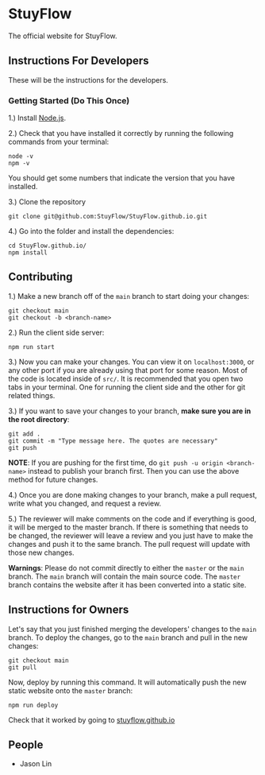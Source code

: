 # StuyFlow
The official website for StuyFlow.

## Instructions For Developers
These will be the instructions for the developers.
### Getting Started (Do This Once)
1.) Install [Node.js](https://nodejs.org/en/).

2.) Check that you have installed it correctly by running the following commands
from your terminal:
```
node -v
npm -v
```
You should get some numbers that indicate the version that you have installed.

3.) Clone the repository
```
git clone git@github.com:StuyFlow/StuyFlow.github.io.git
```
4.) Go into the folder and install the dependencies:
```
cd StuyFlow.github.io/
npm install
```
## Contributing
1.) Make a new branch off of the `main` branch to start doing your changes:
```
git checkout main
git checkout -b <branch-name>
```
2.) Run the client side server:
```
npm run start
```
3.) Now you can make your changes. You can view it on `localhost:3000`, or any other port
if you are already using that port for some reason. Most of the code is located inside of `src/`. It is recommended that you open two tabs in your terminal. One for running the client side and the other for git related things.

3.) If you want to save your changes to your branch, **make sure you are in the root directory**:
```
git add .
git commit -m "Type message here. The quotes are necessary"
git push
```
**NOTE**: If you are pushing for the first time, do `git push -u origin <branch-name>`
instead to publish your branch first. Then you can use the above method for future changes.

4.) Once you are done making changes to your branch, make a pull request,
write what you changed, and request a review.

5.) The reviewer will make comments on the code and if everything is good, it will be merged to the master branch. If there is something that needs to be changed, the reviewer will leave a review and you just
have to make the changes and push it to the same branch. The pull request will update with those new changes.

**Warnings**: Please do not commit directly to either the `master` or the `main` branch.
The `main` branch will contain the main source code. The `master` branch contains the
website after it has been converted into a static site.

## Instructions for Owners
Let's say that you just finished merging the developers' changes to the `main` branch.
To deploy the changes, go to the `main` branch and pull in the new changes:
```
git checkout main
git pull
```
Now, deploy by running this command. It will automatically push the new static website
onto the `master` branch:
```
npm run deploy
```
Check that it worked by going to [stuyflow.github.io](https://stuyflow.github.io)

## People
- Jason Lin
